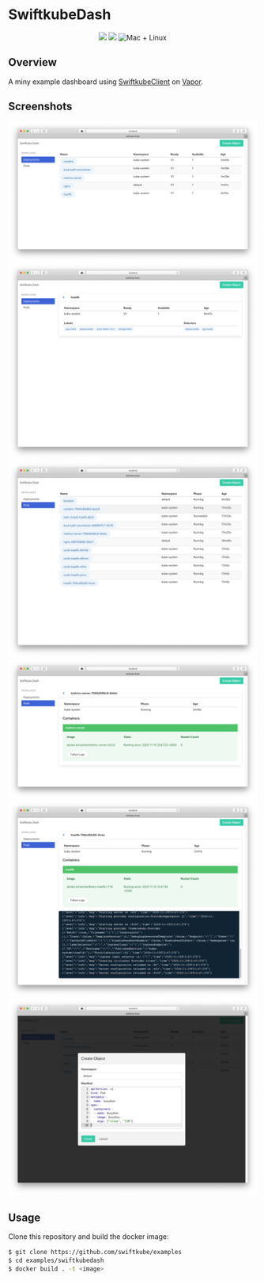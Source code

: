 # SwiftkubeDash

<p align="center">
	<img src="https://img.shields.io/badge/Swift-5.2-orange.svg" />
	<img src="https://img.shields.io/badge/SwiftkubeClient-0.1.0-blue.svg" />
	<img src="https://img.shields.io/badge/platforms-mac+linux-brightgreen.svg?style=flat" alt="Mac + Linux" />
</p>

## Overview

A miny example dashboard using [SwiftkubeClient](https://github.com/swiftkube/client) on [Vapor](https://github.com/vaopr/vapor).

## Screenshots

![Deployments](./Screenshots/deployments.png)
![Deployment](./Screenshots/one-deployment.png)
![Pods](./Screenshots/pods.png)
![Pod](./Screenshots/one-pod.png)
![Logs](./Screenshots/logs.png)
![Create](./Screenshots/create-object.png)

## Usage

Clone this repository and build the docker image:

```bash
$ git clone https://github.com/swiftkube/examples
$ cd examples/swiftkubedash
$ docker build . -t <image>
```

